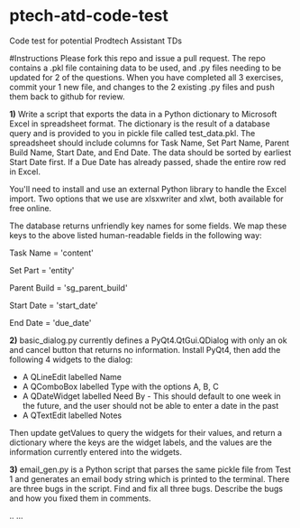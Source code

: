 # ptech-atd-code-test
Code test for potential Prodtech Assistant TDs

#Instructions
Please fork this repo and issue a pull request. The repo contains a .pkl file containing data to be used, and .py files needing to be updated for 2 of the questions. When you have completed all 3 exercises, commit your 1 new file, and changes to the 2 existing .py files and push them back to github for review.

**1)** Write a script that exports the data in a Python dictionary to Microsoft Excel in spreadsheet format. The dictionary is the result of a database query and is provided to you in pickle file called test_data.pkl. The spreadsheet should include columns for Task Name, Set Part Name, Parent Build Name, Start Date, and End Date. The data should be sorted by earliest Start Date first. If a Due Date has already passed, shade the entire row red in Excel.

You'll need to install and use an external Python library to handle the Excel import. Two options that we use are xlsxwriter and xlwt, both available for free online.

The database returns unfriendly key names for some fields. We map these keys to the above listed human-readable fields in the following way:

Task Name = 'content'

Set Part = 'entity'

Parent Build = 'sg_parent_build'

Start Date = 'start_date'

End Date = 'due_date'

**2)** basic_dialog.py currently defines a PyQt4.QtGui.QDialog with only an ok and cancel button that returns no information. Install PyQt4, then add the following 4 widgets to the dialog:

- A QLineEdit labelled Name
- A QComboBox labelled Type with the options A, B, C
- A QDateWidget labelled Need By - This should default to one week in the future, and the user should not be able to enter a date in the past
- A QTextEdit labelled Notes

Then update getValues to query the widgets for their values, and return a dictionary where the keys are the widget labels, and the values are the information currently entered into the widgets.

**3)** email_gen.py is a Python script that parses the same pickle file from Test 1 and generates an email body string which is printed to the terminal. There are three bugs in the script. Find and fix all three bugs. Describe the bugs and how you fixed them in comments.

..
...
